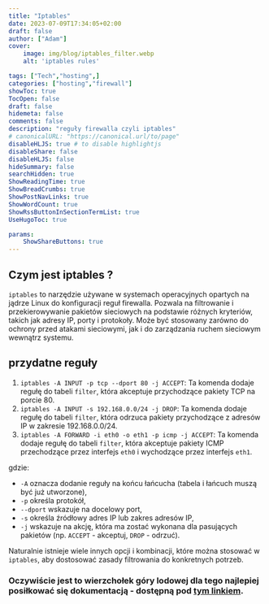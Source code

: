 ```yaml
---
title: "Iptables"
date: 2023-07-09T17:34:05+02:00
draft: false
author: ["Adam"]
cover:
    image: img/blog/iptables_filter.webp
    alt: 'iptables rules'

tags: ["Tech","hosting",] 
categories: ["hosting","firewall"]
showToc: true
TocOpen: false
draft: false
hidemeta: false
comments: false
description: "reguły firewalla czyli iptables"
# canonicalURL: "https://canonical.url/to/page"
disableHLJS: true # to disable highlightjs
disableShare: false
disableHLJS: false
hideSummary: false
searchHidden: true
ShowReadingTime: true
ShowBreadCrumbs: true
ShowPostNavLinks: true
ShowWordCount: true
ShowRssButtonInSectionTermList: true
UseHugoToc: true

params:
    ShowShareButtons: true
---
```


## Czym jest iptables ?

`iptables` to narzędzie używane w systemach operacyjnych opartych na jądrze Linux do konfiguracji reguł firewalla. Pozwala na filtrowanie i przekierowywanie pakietów sieciowych na podstawie różnych kryteriów, takich jak adresy IP, porty i protokoły. Może być stosowany zarówno do ochrony przed atakami sieciowymi, jak i do zarządzania ruchem sieciowym wewnątrz systemu.

## przydatne reguły


1. `iptables -A INPUT -p tcp --dport 80 -j ACCEPT`: Ta komenda dodaje regułę do tabeli `filter`, która akceptuje przychodzące pakiety TCP na porcie 80.
2. `iptables -A INPUT -s 192.168.0.0/24 -j DROP`: Ta komenda dodaje regułę do tabeli `filter`, która odrzuca pakiety przychodzące z adresów IP w zakresie 192.168.0.0/24.
3. `iptables -A FORWARD -i eth0 -o eth1 -p icmp -j ACCEPT`: Ta komenda dodaje regułę do tabeli `filter`, która akceptuje pakiety ICMP przechodzące przez interfejs `eth0` i wychodzące przez interfejs `eth1`.

gdzie:
- `-A` oznacza dodanie reguły na końcu łańcucha (tabela i łańcuch muszą być już utworzone),
- `-p` określa protokół,
- `--dport` wskazuje na docelowy port,
- `-s` określa źródłowy adres IP lub zakres adresów IP,
- `-j` wskazuje na akcję, która ma zostać wykonana dla pasujących pakietów (np. `ACCEPT` - akceptuj, `DROP` - odrzuć).

Naturalnie istnieje wiele innych opcji i kombinacji, które można stosować w `iptables`, aby dostosować zasady filtrowania do konkretnych potrzeb.

### Oczywiście jest to wierzchołek góry lodowej dla tego najlepiej posiłkować się dokumentacją - dostępną pod [tym linkiem](https://linux.die.net/man/8/iptables).
